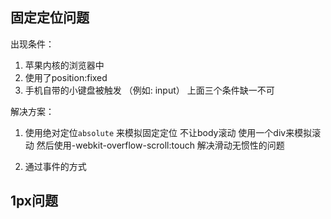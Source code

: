 
## 固定定位问题
出现条件：
1. 苹果内核的浏览器中
2. 使用了position:fixed  
3. 手机自带的小键盘被触发 （例如: input）
上面三个条件缺一不可

解决方案：
1. 使用绝对定位`absolute` 来模拟固定定位
   不让body滚动 使用一个div来模拟滚动 然后使用-webkit-overflow-scroll:touch 解决滑动无惯性的问题

2. 通过事件的方式

## 1px问题
